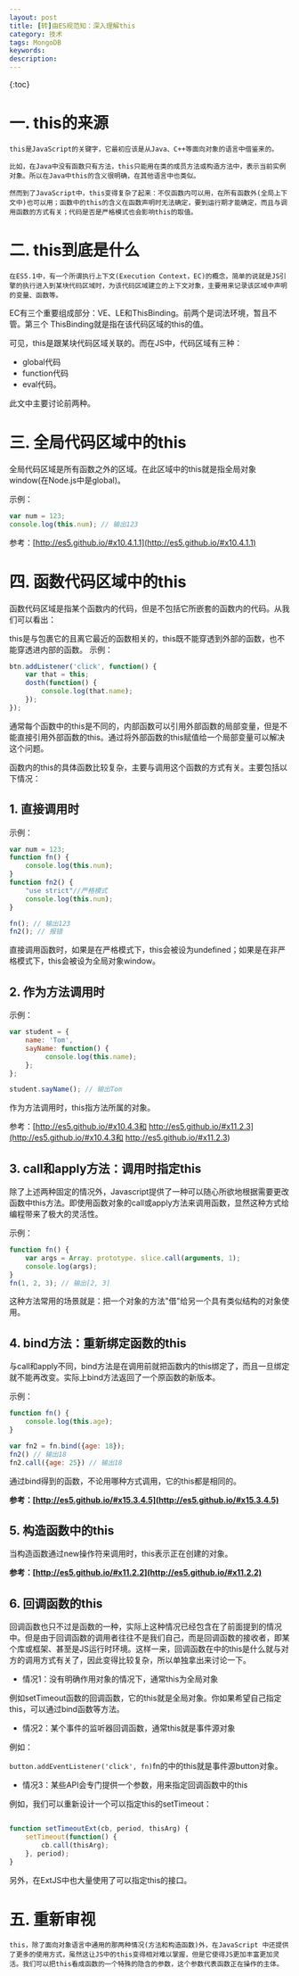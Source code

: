 ```yaml
---
layout: post
title: [转]由ES规范知：深入理解this
category: 技术
tags: MongoDB
keywords: 
description: 
---
```


{:toc}



# 一. this的来源

	this是JavaScript的关键字，它最初应该是从Java、C++等面向对象的语言中借鉴来的。
	
	比如，在Java中没有函数只有方法，this只能用在类的成员方法或构造方法中，表示当前实例对象。所以在Java中this的含义很明确，在其他语言中也类似。
	
	然而到了JavaScript中，this变得复杂了起来：不仅函数内可以用，在所有函数外(全局上下文中)也可以用；函数中的this的含义在函数声明时无法确定，要到运行期才能确定，而且与调用函数的方式有关；代码是否是严格模式也会影响this的取值。

# 二. this到底是什么

	在ES5.1中，有一个所谓执行上下文(Execution Context，EC)的概念，简单的说就是JS引擎的执行进入到某块代码区域时，为该代码区域建立的上下文对象，主要用来记录该区域中声明的变量、函数等。

EC有三个重要组成部分：VE、LE和ThisBinding。前两个是词法环境，暂且不管。第三个 ThisBinding就是指在该代码区域的this的值。

可见，this是跟某块代码区域关联的。而在JS中，代码区域有三种：

- global代码
- function代码
- eval代码。


此文中主要讨论前两种。

# 三. 全局代码区域中的this

全局代码区域是所有函数之外的区域。在此区域中的this就是指全局对象window(在Node.js中是global)。

示例：
```js
var num = 123;
console.log(this.num); // 输出123
```
参考：[http://es5.github.io/#x10.4.1.1](http://es5.github.io/#x10.4.1.1)

# 四. 函数代码区域中的this

函数代码区域是指某个函数内的代码，但是不包括它所嵌套的函数内的代码。从我们可以看出：

this是与包裹它的且离它最近的函数相关的，this既不能穿透到外部的函数，也不能穿透进内部的函数。
示例：
```js
btn.addListener('click', function() {    
    var that = this;
    dosth(function() {        
        console.log(that.name);
    });
});
```
通常每个函数中的this是不同的，内部函数可以引用外部函数的局部变量，但是不能直接引用外部函数的this。通过将外部函数的this赋值给一个局部变量可以解决这个问题。

函数内的this的具体函数比较复杂，主要与调用这个函数的方式有关。主要包括以下情况：

## 1. 直接调用时

示例：
```js
var num = 123;
function fn() {    
    console.log(this.num);
}
function fn2() {    
    "use strict"//严格模式
    console.log(this.num);
}

fn(); // 输出123
fn2(); // 报错
```
直接调用函数时，如果是在严格模式下，this会被设为undefined；如果是在非严格模式下，this会被设为全局对象window。

## 2. 作为方法调用时

示例：
```js
var student = {
    name: 'Tom',
    sayName: function() {       
         console.log(this.name);
    };
};

student.sayName(); // 输出Tom
```
作为方法调用时，this指方法所属的对象。

参考：[http://es5.github.io/#x10.4.3和 http://es5.github.io/#x11.2.3](http://es5.github.io/#x10.4.3和 http://es5.github.io/#x11.2.3)

## 3. call和apply方法：调用时指定this

除了上述两种固定的情况外，Javascript提供了一种可以随心所欲地根据需要更改函数中this方法。即使用函数对象的call或apply方法来调用函数，显然这种方式给编程带来了极大的灵活性。

示例：
```js
function fn() {    
    var args = Array. prototype. slice.call(arguments, 1);    
    console.log(args);
}
fn(1, 2, 3); // 输出[2, 3]
```
这种方法常用的场景就是：把一个对象的方法"借"给另一个具有类似结构的对象使用。

## 4. bind方法：重新绑定函数的this

与call和apply不同，bind方法是在调用前就把函数内的this绑定了，而且一旦绑定就不能再改变。实际上bind方法返回了一个原函数的新版本。

示例：
```js
function fn() {    
    console.log(this.age);
}

var fn2 = fn.bind({age: 18}); 
fn2() // 输出18
fn2.call({age: 25}) // 输出18
```
通过bind得到的函数，不论用哪种方式调用，它的this都是相同的。

**参考：[http://es5.github.io/#x15.3.4.5](http://es5.github.io/#x15.3.4.5)**

## 5. 构造函数中的this

当构造函数通过new操作符来调用时，this表示正在创建的对象。

**参考：[http://es5.github.io/#x11.2.2](http://es5.github.io/#x11.2.2)**

## 6. 回调函数的this

回调函数也只不过是函数的一种，实际上这种情况已经包含在了前面提到的情况中。但是由于回调函数的调用者往往不是我们自己，而是回调函数的接收者，即某个库或框架、甚至是JS运行时环境。这样一来，回调函数在中的this是什么就与对方的调用方式有关了，因此变得比较复杂，所以单独拿出来讨论一下。

- 情况1：没有明确作用对象的情况下，通常this为全局对象

例如setTimeout函数的回调函数，它的this就是全局对象。你如果希望自己指定this，可以通过bind函数等方法。

- 情况2：某个事件的监听器回调函数，通常this就是事件源对象

例如：

`button.addEventListener('click', fn)`fn的中的this就是事件源button对象。

- 情况3：某些API会专门提供一个参数，用来指定回调函数中的this

例如，我们可以重新设计一个可以指定this的setTimeout：

```javascript

function setTimeoutExt(cb, period, thisArg) {
    setTimeout(function() {
        cb.call(thisArg);
    }, period);
}
```

另外，在ExtJS中也大量使用了可以指定this的接口。

# 五. 重新审视

	this，除了面向对象语言中通用的那两种情况(方法和构造函数)外，在JavaScript 中还提供了更多的使用方式，虽然这让JS中的this变得相对难以掌握，但是它使得JS更加丰富更加灵活。我们可以把this看成函数的一个特殊的隐含的参数，这个参数代表函数正在操作的主体。